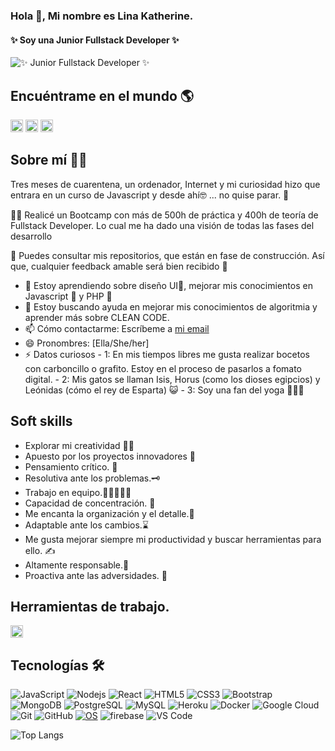 ### Hola 👋, Mi nombre es Lina Katherine.
#### ✨ Soy una Junior Fullstack Developer ✨                                                     
![✨ Junior Fullstack Developer ✨](https://blush.design/api/download?shareUri=Kxta4yzv4&w=400&h=400&fm=png)                      
## Encuéntrame en el mundo 🌎
[<img src='https://cdn.jsdelivr.net/npm/simple-icons@3.0.1/icons/github.svg' alt='github' height='20'>](https://github.com/https://github.com/Likaro-nav)  [<img src='https://cdn.jsdelivr.net/npm/simple-icons@3.0.1/icons/linkedin.svg' alt='linkedin' height='20'>](https://www.linkedin.com/in/https://www.linkedin.com/in/linaklarrearod//)  [<img src='https://cdn.jsdelivr.net/npm/simple-icons@3.0.1/icons/twitter.svg' alt='twitter' height='20'>](https://twitter.com/https://twitter.com/LiKatRod)  


## Sobre mí 🐱‍🏍

Tres meses de cuarentena, un ordenador, Internet y mi curiosidad hizo que entrara en un curso de Javascript y desde ahí🤓 ... no quise parar. 🤩

🐱‍💻 Realicé un Bootcamp con más de 500h de práctica y 400h de teoría de Fullstack Developer. Lo cual me ha dado una visión de todas las fases del desarrollo

👀 Puedes consultar mis repositorios, que están en fase de construcción. Así que, cualquier feedback amable será bien recibido 🤗


<!--- 🔭 Estoy trabajando en mejorar mis repositorios. --->
- 🌱 Estoy aprendiendo sobre diseño UI🎨, mejorar mis conocimientos en Javascript 🌌 y PHP 🐘 
- 🤔 Estoy buscando ayuda en mejorar mis conocimientos de algoritmia y aprender más sobre CLEAN CODE.
- 📫 Cómo contactarme: Escríbeme a [mi email](linak.larrea@gmail.com)  
- 😄 Pronombres: [Ella/She/her]
- ⚡ Datos curiosos 
      - 1: En mis tiempos libres me gusta realizar bocetos con carboncillo o grafito. Estoy en el proceso de pasarlos a fomato digital.
      - 2: Mis gatos se llaman Isis, Horus (como los dioses egipcios) y Leónidas (cómo el rey de Esparta) 😺 
      - 3: Soy una fan del yoga 🧘🏽‍♀️

## Soft skills
- Explorar mi creatividad 🤹‍♀️
- Apuesto por los proyectos innovadores 🔬
- Pensamiento crítico. 🔎
- Resolutiva ante los problemas.🗝
- Trabajo en equipo.👩🏿‍🤝‍🧑🏿
- Capacidad de concentración. 🏹
- Me encanta la organización y el detalle.📅
- Adaptable ante los cambios.⌛
- Me gusta mejorar siempre mi productividad y buscar herramientas para ello. ✍
- Altamente responsable.🧐
- Proactiva ante las adversidades. 💪

## Herramientas de trabajo.
<img src="https://miro.medium.com/max/450/0*sAnt5dX9cGTI9ltl" alt="notion" height='20'/>

<!--
## Diseño
Aprendiendo a desenvolverme en 
<img src="https://img.shields.io/badge/figma%20-%23F24E1E.svg?&style=for-the-badge&logo=figma&logoColor=white" alf/> -->

## Tecnologías 🛠
![JavaScript](https://img.shields.io/badge/-JavaScript-black?style=flat-square&logo=javascript)
![Nodejs](https://img.shields.io/badge/-Nodejs-black?style=flat-square&logo=Node.js)
![React](https://img.shields.io/badge/-React-black?style=flat-square&logo=react)
![HTML5](https://img.shields.io/badge/-HTML5-E34F26?style=flat-square&logo=html5&logoColor=white)
![CSS3](https://img.shields.io/badge/-CSS3-1572B6?style=flat-square&logo=css3)
![Bootstrap](https://img.shields.io/badge/-Bootstrap-563D7C?style=flat-square&logo=bootstrap)
![MongoDB](https://img.shields.io/badge/-MongoDB-black?style=flat-square&logo=mongodb)
![PostgreSQL](https://img.shields.io/badge/-PostgreSQL-336791?style=flat-square&logo=postgresql)
![MySQL](https://img.shields.io/badge/-MySQL-black?style=flat-square&logo=mysql)
![Heroku](https://img.shields.io/badge/-Heroku-430098?style=flat-square&logo=heroku)
![Docker](https://img.shields.io/badge/-Docker-black?style=flat-square&logo=docker)
![Google Cloud](https://img.shields.io/badge/Google%20Cloud-black?style=flat-square&logo=google-cloud)
![Git](https://img.shields.io/badge/-Git-black?style=flat-square&logo=git)
![GitHub](https://img.shields.io/badge/-GitHub-181717?style=flat-square&logo=github)
[![OS](https://img.shields.io/badge/OS-Linux-informational?style=flat-square&logo=linux&logoColor=white)](https://en.wikipedia.org/wiki/Linux)
![firebase](https://img.shields.io/badge/_-firebase-292e33?style=flat-square&logo=firebase&logoColor=fff)
![VS Code](https://img.shields.io/badge/-VSCode-%23007ACC?style=flat-square&logo=visual-studio-code) 


![Top Langs](https://github-readme-stats.vercel.app/api/top-langs/?username=Likaro-nav&hide=TeX&layout=compact)

<!--
**Likaro-nav/Likaro-nav** is a ✨ _special_ ✨ repository because its `README.md` (this file) appears on your GitHub profile.

Here are some ideas to get you started:

- 🔭 I’m currently working on ...
- 🌱 I’m currently learning ...
- 👯 I’m looking to collaborate on ...
- 🤔 I’m looking for help with ...
- 💬 Ask me about ...
- 📫 How to reach me: ...
- 😄 Pronouns: ...
- ⚡ Fun fact: ...
-->
